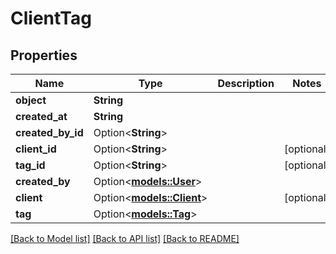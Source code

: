 # ClientTag

## Properties

Name | Type | Description | Notes
------------ | ------------- | ------------- | -------------
**object** | **String** |  | 
**created_at** | **String** |  | 
**created_by_id** | Option<**String**> |  | 
**client_id** | Option<**String**> |  | [optional]
**tag_id** | Option<**String**> |  | [optional]
**created_by** | Option<[**models::User**](User.md)> |  | 
**client** | Option<[**models::Client**](Client.md)> |  | [optional]
**tag** | Option<[**models::Tag**](Tag.md)> |  | 

[[Back to Model list]](../README.md#documentation-for-models) [[Back to API list]](../README.md#documentation-for-api-endpoints) [[Back to README]](../README.md)


